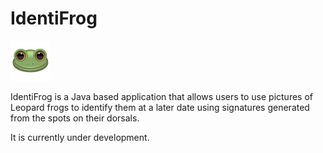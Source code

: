 # IdentiFrog
![IdentiFrog icon](IconFrog.png)

IdentiFrog is a Java based application that allows users to use pictures of Leopard frogs to identify them at a later date using signatures generated from the spots on their dorsals.

It is currently under development.
